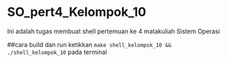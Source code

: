 # SO_pert4_Kelompok_10
Ini adalah tugas membuat shell pertemuan ke 4 matakuliah Sistem Operasi

##cara build dan run 
ketikkan ```make shell_kelompok_10 && ./shell_kelompok_10``` pada terminal
